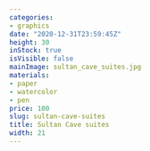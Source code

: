 ```yaml
---
categories:
- graphics
date: "2020-12-31T23:59:45Z"
height: 30
inStock: true
isVisible: false
mainImage: sultan_cave_suites.jpg
materials:
- paper
- watercolor
- pen
price: 100
slug: sultan-cave-suites
title: Sultan Cave suites
width: 21
---
```


